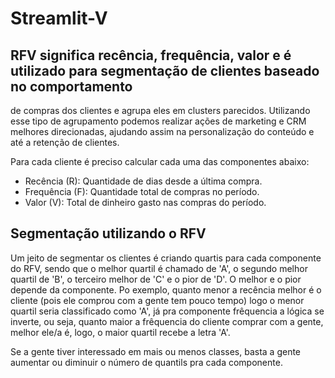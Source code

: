 # Streamlit-V

## RFV significa recência, frequência, valor e é utilizado para segmentação de clientes baseado no comportamento 
de compras dos clientes e agrupa eles em clusters parecidos. Utilizando esse tipo de agrupamento podemos realizar 
ações de marketing e CRM melhores direcionadas, ajudando assim na personalização do conteúdo e até a retenção de clientes.

Para cada cliente é preciso calcular cada uma das componentes abaixo:

- Recência (R): Quantidade de dias desde a última compra.
- Frequência (F): Quantidade total de compras no período.
- Valor (V): Total de dinheiro gasto nas compras do período.

## Segmentação utilizando o RFV
Um jeito de segmentar os clientes é criando quartis para cada componente do RFV, sendo que o melhor quartil é chamado de 'A', o segundo melhor quartil de 'B', o terceiro melhor de 'C' e o pior de 'D'. O melhor e o pior depende da componente. Po exemplo, quanto menor a recência melhor é o cliente (pois ele comprou com a gente tem pouco tempo) logo o menor quartil seria classificado como 'A', já pra componente frêquencia a lógica se inverte, ou seja, quanto maior a frêquencia do cliente comprar com a gente, melhor ele/a é, logo, o maior quartil recebe a letra 'A'.

Se a gente tiver interessado em mais ou menos classes, basta a gente aumentar ou diminuir o número de quantils pra cada componente.
